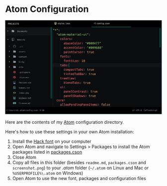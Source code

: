 Atom Configuration
=======

![Screenshot of Atom with my configuration applied](screenshot.png)

Here are the contents of my [Atom](https://atom.io/) configuration directory.

Here's how to use these settings in your own Atom installation:

1. Install the [Hack font](https://github.com/chrissimpkins/Hack) on your computer
2. Open Atom and navigate to Settings > Packages to install the Atom packages listed in [packages.cson](packages.cson)
3. Close Atom
4. Copy all files in this folder (besides `readme.md`, `packages.cson` and `screenshot.png`) to your *.atom* folder (`~/.atom` on Linux and Mac or `%USERPROFILE%\.atom` on Windows)
5. Open Atom to use the new font, packages and configuration files
